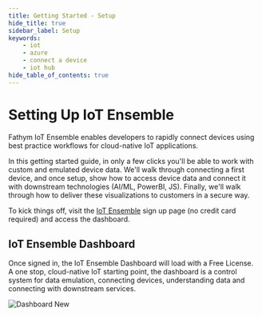 ```yaml
---
title: Getting Started - Setup
hide_title: true
sidebar_label: Setup
keywords:
    - iot
    - azure
    - connect a device
    - iot hub
hide_table_of_contents: true
---
```


# Setting Up IoT Ensemble

Fathym IoT Ensemble enables developers to rapidly connect devices using best practice workflows for cloud-native IoT applications.

In this getting started guide, in only a few clicks you'll be able to work with custom and emulated device data.  We'll walk through connecting a first device, and once setup, show how to access device data and connect it with downstream technologies (AI/ML, PowerBI, JS).  Finally, we'll walk through how to deliver these visualizations to customers in a secure way.  

To kick things off, visit the [IoT Ensemble](https://www.habistack.com/dashboard) sign up page (no credit card required) and access the dashboard.

## IoT Ensemble Dashboard

Once signed in, the IoT Ensemble Dashboard will load with a Free License.  A one stop, cloud-native IoT starting point, the dashboard is a control system for data emulation, connecting devices, understanding data and connecting with downstream services.

![Dashboard New](/img/screenshots/dashboard-new.png)
